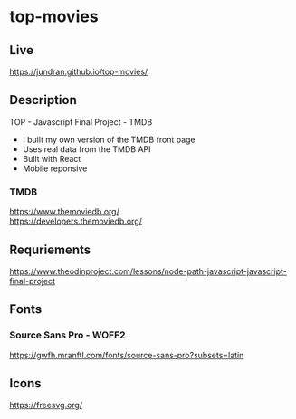 # top-movies

## Live
https://jundran.github.io/top-movies/

## Description
TOP - Javascript Final Project - TMDB

- I built my own version of the TMDB front page  
- Uses real data from the TMDB API  
- Built with React
- Mobile reponsive

### TMDB
https://www.themoviedb.org/  
https://developers.themoviedb.org/

## Requriements
https://www.theodinproject.com/lessons/node-path-javascript-javascript-final-project

## Fonts
### Source Sans Pro - WOFF2
https://gwfh.mranftl.com/fonts/source-sans-pro?subsets=latin

## Icons
https://freesvg.org/

